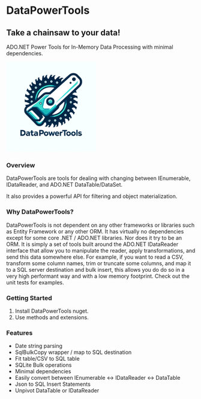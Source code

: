 # DataPowerTools

## Take a chainsaw to your data!

ADO.NET Power Tools for In-Memory Data Processing with minimal dependencies.

<img src="assets/DptLogo1.png" width="240">

### Overview

DataPowerTools are tools for dealing with changing between IEnumerable, IDataReader, and ADO.NET DataTable/DataSet. 

It also provides a powerful API for filtering and object materialization.

### Why DataPowerTools?

DataPowerTools is not dependent on any other frameworks or libraries such as Entity Framework or any other ORM. It has virtually no dependencies except for some core .NET / ADO.NET libraries. Nor does it try to be an ORM. It is simply a set of tools built around the ADO.NET IDataReader interface that allow you to manipulate the reader, apply transformations, and send this data somewhere else. For example, if you want to read a CSV, transform some column names, trim or truncate some columns, and map it to a SQL server destination and bulk insert, this allows you do do so in a very high performant way and with a low memory footprint. Check out the unit tests for examples.

### Getting Started

1. Install DataPowerTools nuget.
2. Use methods and extensions.

### Features

- Date string parsing
- SqlBulkCopy wrapper / map to SQL destination
- Fit table/CSV to SQL table
- SQLite Bulk operations
- Minimal dependencies
- Easily convert between IEnumerable <-> IDataReader <-> DataTable
- Json to SQL Insert Statements
- Unpivot DataTable or IDataReader